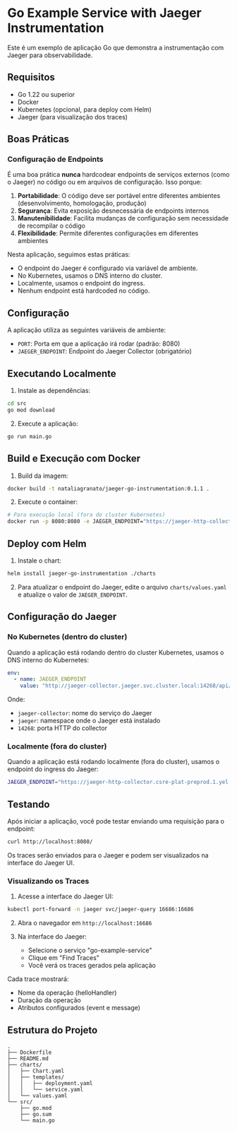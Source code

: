 # Go Example Service with Jaeger Instrumentation

Este é um exemplo de aplicação Go que demonstra a instrumentação com Jaeger para observabilidade.

## Requisitos

- Go 1.22 ou superior
- Docker
- Kubernetes (opcional, para deploy com Helm)
- Jaeger (para visualização dos traces)

## Boas Práticas

### Configuração de Endpoints

É uma boa prática **nunca** hardcodear endpoints de serviços externos (como o Jaeger) no código ou em arquivos de configuração. Isso porque:

1. **Portabilidade**: O código deve ser portável entre diferentes ambientes (desenvolvimento, homologação, produção)
2. **Segurança**: Evita exposição desnecessária de endpoints internos
3. **Manutenibilidade**: Facilita mudanças de configuração sem necessidade de recompilar o código
4. **Flexibilidade**: Permite diferentes configurações em diferentes ambientes

Nesta aplicação, seguimos estas práticas:
- O endpoint do Jaeger é configurado via variável de ambiente.
- No Kubernetes, usamos o DNS interno do cluster.
- Localmente, usamos o endpoint do ingress.
- Nenhum endpoint está hardcoded no código.
## Configuração

A aplicação utiliza as seguintes variáveis de ambiente:

- `PORT`: Porta em que a aplicação irá rodar (padrão: 8080)
- `JAEGER_ENDPOINT`: Endpoint do Jaeger Collector (obrigatório)

## Executando Localmente

1. Instale as dependências:
```bash
cd src
go mod download
```

2. Execute a aplicação:
```bash
go run main.go
```

## Build e Execução com Docker

1. Build da imagem:
```bash
docker build -t nataliagranato/jaeger-go-instrumentation:0.1.1 .
```

2. Execute o container:
```bash
# Para execução local (fora do cluster Kubernetes)
docker run -p 8080:8080 -e JAEGER_ENDPOINT="https://jaeger-http-collector.csre-plat-preprod.1.yel.se1.br.jaxyendy.com/api/traces" nataliagranato/jaeger-go-instrumentation:0.1.1
```

## Deploy com Helm

1. Instale o chart:
```bash
helm install jaeger-go-instrumentation ./charts
```

2. Para atualizar o endpoint do Jaeger, edite o arquivo `charts/values.yaml` e atualize o valor de `JAEGER_ENDPOINT`.

## Configuração do Jaeger

### No Kubernetes (dentro do cluster)
Quando a aplicação está rodando dentro do cluster Kubernetes, usamos o DNS interno do Kubernetes:

```yaml
env:
  - name: JAEGER_ENDPOINT
    value: "http://jaeger-collector.jaeger.svc.cluster.local:14268/api/traces"
```

Onde:
- `jaeger-collector`: nome do serviço do Jaeger
- `jaeger`: namespace onde o Jaeger está instalado
- `14268`: porta HTTP do collector

### Localmente (fora do cluster)
Quando a aplicação está rodando localmente (fora do cluster), usamos o endpoint do ingress do Jaeger:

```bash
JAEGER_ENDPOINT="https://jaeger-http-collector.csre-plat-preprod.1.yel.se1.br.jaxyendy.com/api/traces"
```

## Testando

Após iniciar a aplicação, você pode testar enviando uma requisição para o endpoint:

```bash
curl http://localhost:8080/
```

Os traces serão enviados para o Jaeger e podem ser visualizados na interface do Jaeger UI.

### Visualizando os Traces

1. Acesse a interface do Jaeger UI:
```bash
kubectl port-forward -n jaeger svc/jaeger-query 16686:16686
```

2. Abra o navegador em `http://localhost:16686`

3. Na interface do Jaeger:
   - Selecione o serviço "go-example-service"
   - Clique em "Find Traces"
   - Você verá os traces gerados pela aplicação

Cada trace mostrará:
- Nome da operação (helloHandler)
- Duração da operação
- Atributos configurados (event e message)

## Estrutura do Projeto

```
.
├── Dockerfile
├── README.md
├── charts/
│   ├── Chart.yaml
│   ├── templates/
│   │   ├── deployment.yaml
│   │   └── service.yaml
│   └── values.yaml
└── src/
    ├── go.mod
    ├── go.sum
    └── main.go
```
